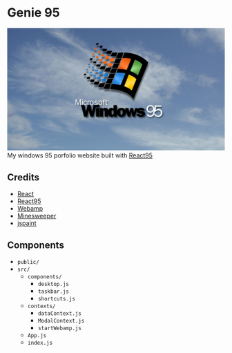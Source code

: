 # Genie 95

![windows 95 img](public/windows95.jpg)
<br>
My windows 95 porfolio website built with [React95](https://github.com/React95/React95)

## Credits
- [React](https://github.com/facebook/react)
- [React95](https://github.com/React95/React95)
- [Webamp](https://github.com/captbaritone/webamp)
- [Minesweeper](https://github.com/nickarocho/minesweeper?tab=readme-ov-file)
- [jspaint](https://github.com/1j01/jspaint)

## Components 
- `public/`
- `src/`
    - `components/`
        - `desktop.js`
        - `taskbar.js`
        - `shortcuts.js`
    - `contexts/`
        - `dataContext.js`
        - `ModalContext.js`
        - `startWebamp.js`
    - `App.js`
    - `index.js`